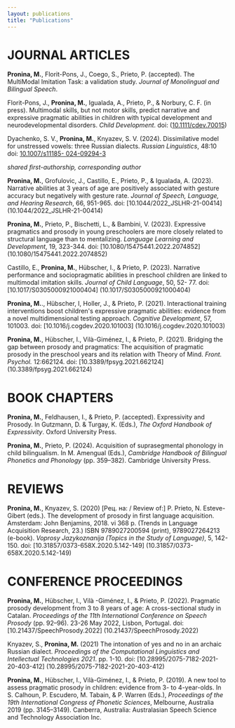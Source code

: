 ```yaml
---
layout: publications
title: "Publications"
---
```


# JOURNAL ARTICLES


**Pronina, M.**, Florit-Pons, J., Coego, S., Prieto, P. (accepted). The MultiModal Imitation Task: a
validation study. _Journal of Monolingual and Bilingual Speech_.

Florit-Pons, J., **Pronina, M.**, Igualada, A., Prieto, P., & Norbury, C. F. (in press). Multimodal skills, but not motor skills, predict narrative and expressive pragmatic abilities in children with typical development and neurodevelopmental disorders. _Child Development_. doi: ([10.1111/cdev.70015](https://doi.org/10.1111/cdev.70015))

Dyachenko, S. V., **Pronina, M.**, Knyazev, S. V. (2024). Dissimilative model for unstressed
vowels: three Russian dialects. _Russian Linguistics_, 48:10 doi: [10.1007/s11185- 024-09294-3](10.1007/s11185-024-09294-3)

_shared first-authorship, corresponding author_

**Pronina, M.**, Grofulovic, J., Castillo, E., Prieto, P., & Igualada, A. (2023). Narrative abilities at 3 years of age are positively associated with gesture accuracy but negatively with gesture rate. _Journal of Speech, Language, and Hearing Research_, 66, 951-965. doi: [10.1044/2022_JSLHR-21-00414] (10.1044/2022_JSLHR-21-00414)

**Pronina, M.**, Prieto, P., Bischetti, L., & Bambini, V. (2023). Expressive pragmatics and prosody in young preschoolers are more closely related to structural language than to mentalizing. _Language Learning and Development_, 19, 323-344. doi: [10.1080/15475441.2022.2074852] (10.1080/15475441.2022.2074852)

Castillo, E., **Pronina, M.**, Hübscher, I., & Prieto, P. (2023). Narrative performance and sociopragmatic abilities in preschool children are linked to multimodal imitation skills. _Journal of Child Language_, 50, 52- 77. doi:[10.1017/S0305000921000404] (10.1017/S0305000921000404)

**Pronina, M.**., Hübscher, I, Holler, J., & Prieto, P. (2021). Interactional training interventions boost children's expressive pragmatic abilities: evidence from a novel multidimensional testing approach. _Cognitive Development_, 57, 101003. doi: [10.1016/j.cogdev.2020.101003] (10.1016/j.cogdev.2020.101003)

**Pronina, M.**, Hübscher, I., Vilà-Giménez, I., & Prieto, P. (2021). Bridging the gap between prosody and pragmatics: The acquisition of pragmatic prosody in the preschool years and its relation with Theory of Mind. _Front. Psychol._ 12:662124. doi: [10.3389/fpsyg.2021.662124] (10.3389/fpsyg.2021.662124)

# BOOK CHAPTERS


**Pronina, M.**, Feldhausen, I., & Prieto, P. (accepted). Expressivity and Prosody. In Gutzmann, D. & Turgay, K. (Eds.), _The Oxford Handbook of Expressivity_. Oxford University Press.

**Pronina, M.**, Prieto, P. (2024). Acquisition of suprasegmental phonology in child bilingualism. In M. Amengual (Eds.), _Cambridge Handbook of Bilingual Phonetics and Phonology_ (pp. 359–382). Cambridge University Press.

# REVIEWS


**Pronina, M.**, Knyazev, S. (2020) [Рец. на: / Review of:] P. Prieto, N. Esteve-Gibert (eds.). The development of prosody in first language acquisition. Amsterdam: John Benjamins, 2018. vi  368 p. (Trends in Language Acquisition Research, 23.) ISBN 9789027200594 (print), 9789027264213 (e-book). _Voprosy Jazykoznanija (Topics in the Study of Language)_, 5, 142- 150. doi: [10.31857/0373-658X.2020.5.142-149] (10.31857/0373-658X.2020.5.142-149)
  
# CONFERENCE PROCEEDINGS
**Pronina, M.**, Hübscher, I., Vilà -Giménez, I., & Prieto, P. (2022). Pragmatic prosody development from 3 to 8 years of age: A cross-sectional study in Catalan. _Proceedings of the 11th International Conference on Speech Prosody_ (pp. 92–96). 23-26 May 2022, Lisbon, Portugal. doi: [10.21437/SpeechProsody.2022] (10.21437/SpeechProsody.2022)

Knyazev, S., **Pronina, M.** (2021) The intonation of yes and no in an archaic Russian dialect. _Proceedings of the Computational Linguistics and Intellectual Technologies 2021_. pp. 1-10. doi: [10.28995/2075-7182-2021-20-403-412] (10.28995/2075-7182-2021-20-403-412)

**Pronina, M.**, Hübscher, I., Vilà-Giménez, I., & Prieto, P. (2019). A new tool to assess pragmatic prosody in children: evidence from 3- to 4-year-olds. In S. Calhoun, P. Escudero, M. Tabain, & P. Warren (Eds.), _Proceedings of the 19th International Congress of Phonetic Sciences_,
Melbourne, Australia 2019 (pp. 3145–3149). Canberra, Australia: Australasian Speech Science and Technology Association Inc.

